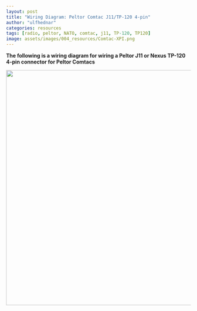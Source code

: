 ```yaml
---
layout: post
title: "Wiring Diagram: Peltor Comtac J11/TP-120 4-pin"
author: "ulfhednar"
categories: resources
tags: [radio, peltor, NATO, comtac, j11, TP-120, TP120]
image: assets/images/004_resources/Comtac-XPI.png
---
```



**The following is a wiring diagram for wiring a Peltor J11 or Nexus TP-120 4-pin connector for Peltor Comtacs**


<div class="image-thumbnail">
	<a href="/assets/images/004_resources/Peltor-J11-4pin.png">
		<img src="/assets/images/004_resources/Peltor-J11-4pin.png" width="640"/>
	</a>
</div>
